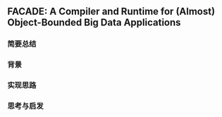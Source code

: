 ## FACADE: A Compiler and Runtime for (Almost) Object-Bounded Big Data Applications 

### 简要总结

### 背景

### 实现思路

### 思考与启发